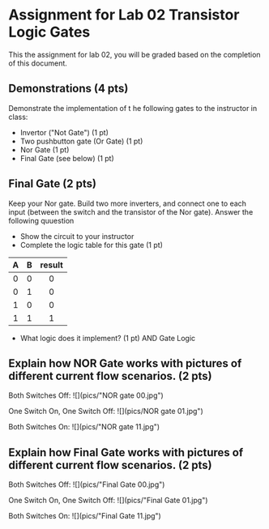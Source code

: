 # Assignment for Lab 02 Transistor Logic Gates

This the assignment for lab 02, you will be graded based on the completion of this document.

## Demonstrations (4 pts)

Demonstrate the implementation of t he following gates to the instructor in class:
- Invertor ("Not Gate") (1 pt)
- Two pushbutton gate (Or Gate) (1 pt)
- Nor Gate (1 pt)
- Final Gate (see below) (1 pt)

## Final Gate (2 pts)

Keep your Nor gate. Build two more inverters, and connect one to each input (between the switch and 
the transistor of the Nor gate). Answer the following quuestion

- Show the circuit to your instructor
- Complete the logic table for this gate (1 pt)

 A | B | result
:-:|:-:|:-----:
 0 | 0 | 0
 0 | 1 | 0
 1 | 0 | 0
 1 | 1 | 1

- What logic does it implement? (1 pt)
AND Gate Logic

## Explain how NOR Gate works with pictures of different current flow scenarios. (2 pts)
Both Switches Off:
![](pics/"NOR gate 00.jpg")

One Switch On, One Switch Off:
![](pics/NOR gate 01.jpg")

Both Switches On:
![](pics/"NOR gate 11.jpg")

## Explain how Final Gate works with pictures of different current flow scenarios. (2 pts)
Both Switches Off:
![](pics/"Final Gate 00.jpg")

One Switch On, One Switch Off:
![](pics/"Final Gate 01.jpg")

Both Switches On:
![](pics/"Final Gate 11.jpg")
